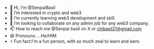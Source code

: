 - 👋 Hi, I’m @SenpaiBasil
- 👀 I’m interested in crypto and web3
- 🌱 I’m currently learning web3 development and skill.
- 💞️ I’m looking to collaborate on any admin job for any web3  company.
- 📫 How to reach me @Senpai basil on X or chibasil21@gmail.com 
- 😄 Pronouns: ...He/HIM
- ⚡ Fun fact:I'm a fun person, with so much zeal to learn and earn.

<!---
SenpaiBasil/SenpaiBasil is a ✨ special ✨ repository because its `README.md` (this file) appears on your GitHub profile.
You can click the Preview link to take a look at your changes.
--->

